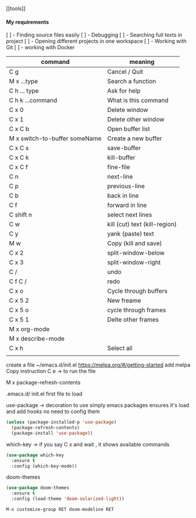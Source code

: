 [[tools]]

#### My requirements
[ ] - Finding source files easily
[ ] - Debugging
[ ] - Searching full texts in project
[ ] - Opening different projects in one workspace
[ ] - Working with Git
[ ] - working with Docker

| command                       | meaning                       |
| ----------------------------- | ----------------------------- |
| C g                           | Cancel / Quit                 |
| M x ...type                   | Search a function             |
| C h  ... type                 | Ask for help                  |
| C h k ...command              | What is this command          |
| C x 0                         | Delete window                 |
| C x 1                         | Delete other window           |
| C x C b                       | Open buffer list              |
| M x switch-to-buffer someName | Create a new buffer           |
| C x C s                       | save-buffer                   |
| C x C k                       | kill-buffer                   |
| C x C f                       | fine-file                     |
| C n                           | next-line                     |
| C p                           | previous-line                 |
| C b                           | back in line                  |
| C f                           | forward in line               |
| C shift n                     | select next lines             |
| C w                           | kill (cut) text (kill-region) |
| C y                           | yank (paste) text             |
| M w                           | Copy (kill and save)          |
| C x 2                         | split-window-below            |
| C x 3                         | split-window-right            |
| C /                           | undo                          |
| C f C /                       | redo                          |
| C x o                         | Cycle through buffers         |
| C x 5 2                       | New freame                    |
| C x 5 o                       | cycle through frames          |
| C x 5 1                       | Delte other frames            |
| M x org-mode                  |                               |
| M x describe-mode             |                               |
| C x h                         | Select all                    |
|                               |                               |

create a file ~/emacs.d/init.el
https://melpa.org/#/getting-started
add melpa
Copy instruction
C e -> to run the file

M x package-refresh-contents

.emacs.d/ init.el first file to load

use-package -> decoration to use simply emacs packages
ensures it's load and add hooks
no need to config them 
```lisp
(unless (package-installed-p 'use-package)
  (package-refresh-contents)
  (package-install 'use-package))
```

which-key -> if you say C x and wait , it shows available commands
```lisp
(use-package which-key
  :ensure t
  :config (which-key-mode))
```

doom-themes
```lisp
(use-package doom-themes
  :ensure t
  :config (load-theme 'doom-solarized-light))
```

`M-x customize-group RET doom-modeline RET`